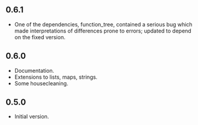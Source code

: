 ## 0.6.1

- One of the dependencies, function_tree, contained a serious bug which made interpretations of differences prone to errors; updated to depend on the fixed version.

## 0.6.0

- Documentation.
- Extensions to lists, maps, strings.
- Some housecleaning.

## 0.5.0

- Initial version.
